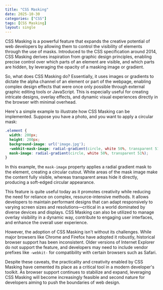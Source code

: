 ```yaml
---
title: "CSS Masking"
date: 2025-10-30
categories: ["CSS"]
tags: [CSS Masking]
layout: single
---
```


CSS Masking is a powerful feature that expands the creative potential of web developers by allowing them to control the visibility of elements through the use of masks. Introduced to the CSS specification around 2014, CSS Masking derives inspiration from graphic design principles, enabling precise control over which parts of an element are visible, and which parts are hidden, by leveraging the opacity of a masking image or gradient.

So, what does CSS Masking do? Essentially, it uses images or gradients to dictate the alpha channel of an element or part of the webpage, enabling complex design effects that were once only possible through external graphic editing tools or JavaScript. This is especially useful for creating intricate designs, overlay effects, and dynamic visual experiences directly in the browser with minimal overhead.

Here's a simple example to illustrate how CSS Masking can be implemented. Suppose you have a photo, and you want to apply a circular mask:

```css
.element {
  width: 200px;
  height: 200px;
  background-image: url('image.jpg');
  -webkit-mask-image: radial-gradient(circle, white 50%, transparent 51%);
  mask-image: radial-gradient(circle, white 50%, transparent 51%);
}
```

In this example, the `mask-image` property applies a radial gradient mask to the element, creating a circular cutout. White areas of the mask image make the content fully visible, whereas transparent areas hide it directly, producing a soft-edged circular appearance.

This feature is quite useful today as it promotes creativity while reducing the need for reliance on complex, resource-intensive methods. It allows developers to maintain performant designs that can adapt responsively to varying screen sizes and resolutions—critical in a world dominated by diverse devices and displays. CSS Masking can also be utilized to manage overlay visibility in a dynamic way, contribute to engaging user interfaces, and enhance the overall user experience.

However, the adoption of CSS Masking isn't without its challenges. While major browsers like Chrome and Firefox have adopted it robustly, historical browser support has been inconsistent. Older versions of Internet Explorer do not support the feature, and developers may need to include vendor prefixes like `-webkit-` for compatibility with certain browsers such as Safari.

Despite these caveats, the practicality and creativity enabled by CSS Masking have cemented its place as a critical tool in a modern developer's toolkit. As browser support continues to stabilize and expand, leveraging CSS Masking will become increasingly feasible and second nature for developers aiming to push the boundaries of web design.
